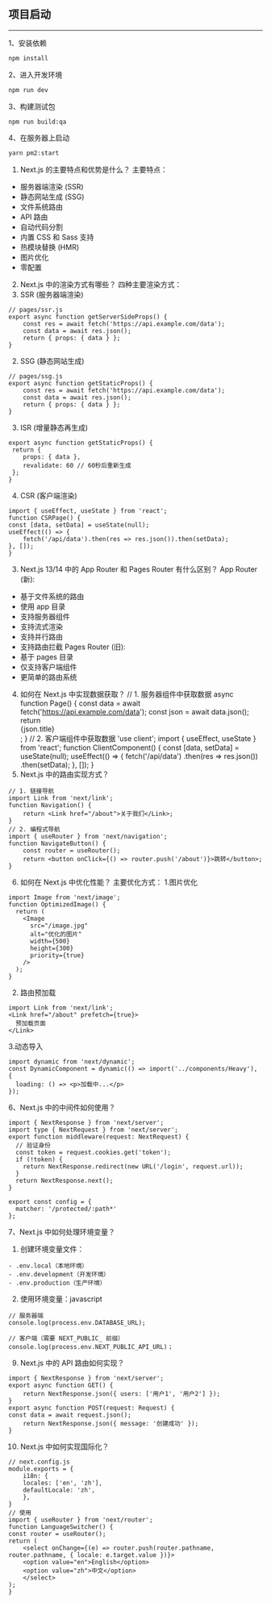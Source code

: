 ## 项目启动

---
1、安装依赖

```bash
npm install
```

2、进入开发环境

```bash
npm run dev
```

3、构建测试包

```bash
npm run build:qa
```

4、在服务器上启动
```bash
yarn pm2:start
```

1. Next.js 的主要特点和优势是什么？
主要特点：
- 服务器端渲染 (SSR)
- 静态网站生成 (SSG)
- 文件系统路由
- API 路由
- 自动代码分割
- 内置 CSS 和 Sass 支持
- 热模块替换 (HMR)
- 图片优化
- 零配置
2. Next.js 中的渲染方式有哪些？
四种主要渲染方式：
1. SSR (服务器端渲染)
```
// pages/ssr.js
export async function getServerSideProps() {
    const res = await fetch('https://api.example.com/data');
    const data = await res.json();
    return { props: { data } };
}
```
2. SSG (静态网站生成)
```
// pages/ssg.js
export async function getStaticProps() {
    const res = await fetch('https://api.example.com/data');
    const data = await res.json();
    return { props: { data } };
}
```
3. ISR (增量静态再生成)
```
export async function getStaticProps() {
 return {
    props: { data },
    revalidate: 60 // 60秒后重新生成
 };
}
```
4. CSR (客户端渲染)
```
import { useEffect, useState } from 'react';
function CSRPage() {
const [data, setData] = useState(null);
useEffect(() => {
    fetch('/api/data').then(res => res.json()).then(setData);
}, []);
}
```
3. Next.js 13/14 中的 App Router 和 Pages Router 有什么区别？
App Router (新):
- 基于文件系统的路由
- 使用 app 目录
- 支持服务器组件
- 支持流式渲染
- 支持并行路由
- 支持路由拦截
Pages Router (旧):
- 基于 pages 目录
- 仅支持客户端组件
- 更简单的路由系统
4. 如何在 Next.js 中实现数据获取？
// 1. 服务器组件中获取数据
async function Page() {
    const data = await fetch('https://api.example.com/data');
    const json = await data.json();
    return <div>{json.title}</div>;
}
// 2. 客户端组件中获取数据
'use client';
import { useEffect, useState } from 'react';
function ClientComponent() {
const [data, setData] = useState(null);
useEffect(() => {
    fetch('/api/data')
    .then(res => res.json())
    .then(setData);
    }, []);
}
5. Next.js 中的路由实现方式？
```
// 1. 链接导航
import Link from 'next/link';
function Navigation() {
    return <Link href="/about">关于我们</Link>;
}
// 2. 编程式导航
import { useRouter } from 'next/navigation';
function NavigateButton() {
    const router = useRouter();
    return <button onClick={() => router.push('/about')}>跳转</button>;
}
```
6. 如何在 Next.js 中优化性能？
主要优化方式：
 1.图片优化
```
import Image from 'next/image';
function OptimizedImage() {
  return (
    <Image
      src="/image.jpg"
      alt="优化的图片"
      width={500}
      height={300}
      priority={true}
    />
  );
}
```
2. 路由预加载
```
import Link from 'next/link';
<Link href="/about" prefetch={true}>
  预加载页面
</Link>
```
3.动态导入
```
import dynamic from 'next/dynamic';
const DynamicComponent = dynamic(() => import('../components/Heavy'), {
  loading: () => <p>加载中...</p>
});
```
6、Next.js 中的中间件如何使用？
```
import { NextResponse } from 'next/server';
import type { NextRequest } from 'next/server';
export function middleware(request: NextRequest) {
  // 验证身份
  const token = request.cookies.get('token');
  if (!token) {
    return NextResponse.redirect(new URL('/login', request.url));
  }
  return NextResponse.next();
}

export const config = {
  matcher: '/protected/:path*'
};
```
7、Next.js 中如何处理环境变量？
1. 创建环境变量文件：
```
- .env.local（本地环境）
- .env.development（开发环境）
- .env.production（生产环境）
```
2. 使用环境变量：javascript
```
// 服务器端
console.log(process.env.DATABASE_URL);

// 客户端（需要 NEXT_PUBLIC_ 前缀）
console.log(process.env.NEXT_PUBLIC_API_URL)；
```
9. Next.js 中的 API 路由如何实现？
```
import { NextResponse } from 'next/server';
export async function GET() {
    return NextResponse.json({ users: ['用户1', '用户2'] });
}
export async function POST(request: Request) {
const data = await request.json();
    return NextResponse.json({ message: '创建成功' });
}
```
10. Next.js 中如何实现国际化？
```
// next.config.js
module.exports = {
    i18n: {
    locales: ['en', 'zh'],
    defaultLocale: 'zh',
    },
}
// 使用
import { useRouter } from 'next/router';
function LanguageSwitcher() {
const router = useRouter();
return (
    <select onChange={(e) => router.push(router.pathname, router.pathname, { locale: e.target.value })}>
    <option value="en">English</option>
    <option value="zh">中文</option>
    </select>
);
}
```

